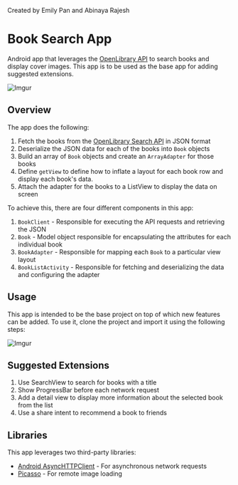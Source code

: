 

Created by Emily Pan and Abinaya Rajesh

# Book Search App

Android app that leverages the [OpenLibrary API](https://openlibrary.org/developers/api) to search books and display cover images. This app is to be used as the base app for adding suggested extensions.

![Imgur](http://i.imgur.com/NJmF42Yl.png)

## Overview

The app does the following:

1. Fetch the books from the [OpenLibrary Search API](https://openlibrary.org/dev/docs/api/search) in JSON format
2. Deserialize the JSON data for each of the books into `Book` objects
3. Build an array of `Book` objects and create an `ArrayAdapter` for those books
4. Define `getView` to define how to inflate a layout for each book row and display each book's data.
5. Attach the adapter for the books to a ListView to display the data on screen

To achieve this, there are four different components in this app:

1. `BookClient` - Responsible for executing the API requests and retrieving the JSON
2. `Book` - Model object responsible for encapsulating the attributes for each individual book
3. `BookAdapter` - Responsible for mapping each `Book` to a particular view layout
4. `BookListActivity` - Responsible for fetching and deserializing the data and configuring the adapter

## Usage
This app is intended to be the base project on top of which new features can be added. To use it, clone the project and import it using the following steps:

![Imgur](http://i.imgur.com/joPKoTk.gif)

## Suggested Extensions

1. Use SearchView to search for books with a title
2. Show ProgressBar before each network request
3. Add a detail view to display more information about the selected book from the list
4. Use a share intent to recommend a book to friends

## Libraries

This app leverages two third-party libraries:

 * [Android AsyncHTTPClient](http://loopj.com/android-async-http/) - For asynchronous network requests
 * [Picasso](http://square.github.io/picasso/) - For remote image loading
